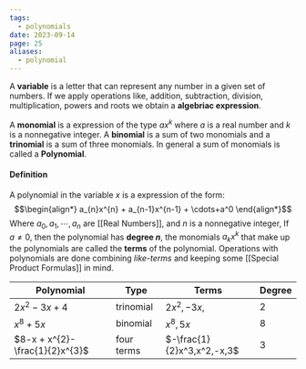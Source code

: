 ```yaml
---
tags:
  - polynomials
date: 2023-09-14
page: 25
aliases:
  - polynomial
---
```

 A **variable** is a letter that can represent any number in a given set of numbers. If we apply operations like, addition, subtraction, division, multiplication, powers and roots we obtain a **algebriac expression**.

A **monomial** is a expression of the type $ax^k$ where $a$ is a real number and $k$ is a nonnegative integer. A **binomial** is a sum of two monomials and a **trinomial** is a sum of three monomials. In general a sum of monomials is called a **Polynomial**.
#### Definition
A polynomial in the variable $x$ is a expression of the form:
$$\begin{align*}
a_{n}x^{n} + a_{n-1}x^{n-1} + \cdots+a^0
\end{align*}$$
Where $a_{0}, a_{1}, \cdots, a_{n}$ are [[Real Numbers]], and $n$ is a nonnegative integer, If $a \neq 0$, then the polynomial has **degree $n$**, the monomials $a_{k}x^{k}$ that make up the polynomials are called the **terms** of the polynomial. Operations with polynomials are done combining *like-terms* and keeping some [[Special Product Formulas]] in mind.

| Polynomial                      | Type       | Terms                      | Degree |
| ------------------------------- | ---------- | -------------------------- | ------ |
| $2x^{2}-3x + 4$                 | trinomial  | $2x^{2},-3x,$              | 2      |
| $x^{8} + 5x$                    | binomial   | $x^{8},5x$                 | 8      |
| $8-x + x^{2}- \frac{1}{2}x^{3}$ | four terms | $-\frac{1}{2}x^3,x^2,-x,3$ | 3      |
 
